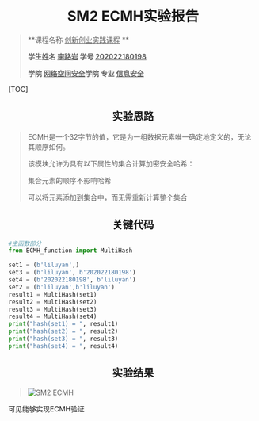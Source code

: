 # <center>SM2 ECMH实验报告</center>

>**课程名称     <u>创新创业实践课程</u>  **       
>
>**学生姓名   <u>李路岩</u>      学号  <u>202022180198</u>**     
>
>**学院   <u>网络空间安全</u>学院    专业  <u>信息安全</u>**   

[TOC]

## <center>实验思路</center>

>ECMH是一个32字节的值，它是为一组数据元素唯一确定地定义的，无论其顺序如何。
>
>该模块允许为具有以下属性的集合计算加密安全哈希：
>
>集合元素的顺序不影响哈希
>
>可以将元素添加到集合中，而无需重新计算整个集合

## <center>关键代码</center>

```python
#主函数部分
from ECMH_function import MultiHash

set1 = (b'liluyan',)
set3 = (b'liluyan', b'202022180198')
set4 = (b'202022180198', b'liluyan')
set2 = (b'liluyan',b'liluyan')
result1 = MultiHash(set1)
result2 = MultiHash(set2)
result3 = MultiHash(set3)
result4 = MultiHash(set4)
print("hash(set1) = ", result1)
print("hash(set2) = ", result2)
print("hash(set3) = ", result3)
print("hash(set4) = ", result4)
```



## <center>实验结果</center>

><img src="https://img.gejiba.com/images/c1d07ee013a62e37e23d70cb29505d42.png" alt="SM2 ECMH" border="0">

可见能够实现ECMH验证
